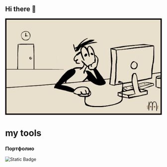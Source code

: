 ## Hi there 👋

<img src = 'https://github.com/AlexandrKuznetsov1/AlexandrKuznetsov1/blob/main/orig.gif'>

# my tools
### Портфолио
![Static Badge](https://img.shields.io/badge/py-python-green?logo=python)

